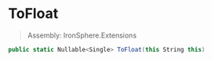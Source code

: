 ﻿

# ToFloat

> Assembly: IronSphere.Extensions

```csharp
public static Nullable<Single> ToFloat(this String this)
```



 